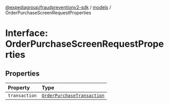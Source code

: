 [@expediagroup/fraudpreventionv2-sdk](../../index.md) / [models](../index.md) / OrderPurchaseScreenRequestProperties

# Interface: OrderPurchaseScreenRequestProperties

## Properties

| Property | Type |
| :------ | :------ |
| `transaction` | [`OrderPurchaseTransaction`](../classes/OrderPurchaseTransaction.md) |
